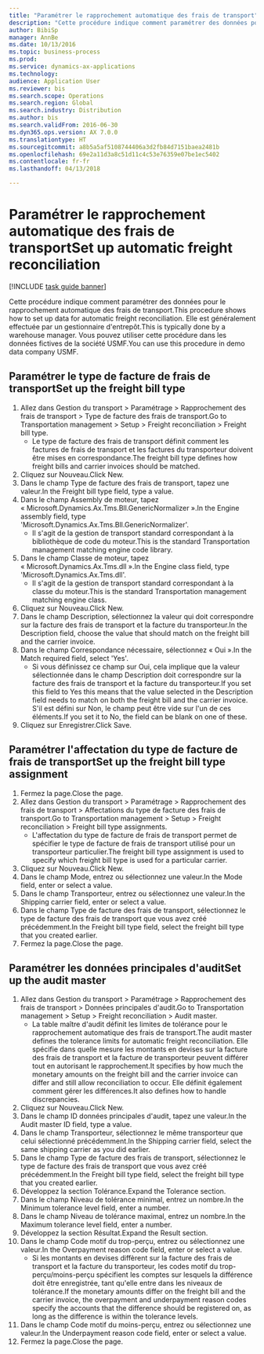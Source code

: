 ```yaml
--- 
title: "Paramétrer le rapprochement automatique des frais de transport"
description: "Cette procédure indique comment paramétrer des données pour le rapprochement automatique des frais de transport."
author: BibiSp
manager: AnnBe
ms.date: 10/13/2016
ms.topic: business-process
ms.prod: 
ms.service: dynamics-ax-applications
ms.technology: 
audience: Application User
ms.reviewer: bis
ms.search.scope: Operations
ms.search.region: Global
ms.search.industry: Distribution
ms.author: bis
ms.search.validFrom: 2016-06-30
ms.dyn365.ops.version: AX 7.0.0
ms.translationtype: HT
ms.sourcegitcommit: a8b5a5af5108744406a3d2fb84d7151baea2481b
ms.openlocfilehash: 69e2a11d3a8c51d11c4c53e76359e07be1ec5402
ms.contentlocale: fr-fr
ms.lasthandoff: 04/13/2018

---
```

# <a name="set-up-automatic-freight-reconciliation"></a><span data-ttu-id="f81a5-103">Paramétrer le rapprochement automatique des frais de transport</span><span class="sxs-lookup"><span data-stu-id="f81a5-103">Set up automatic freight reconciliation</span></span>

[!INCLUDE [task guide banner](../../includes/task-guide-banner.md)]

<span data-ttu-id="f81a5-104">Cette procédure indique comment paramétrer des données pour le rapprochement automatique des frais de transport.</span><span class="sxs-lookup"><span data-stu-id="f81a5-104">This procedure shows how to set up data for automatic freight reconciliation.</span></span> <span data-ttu-id="f81a5-105">Elle est généralement effectuée par un gestionnaire d'entrepôt.</span><span class="sxs-lookup"><span data-stu-id="f81a5-105">This is typically done by a warehouse manager.</span></span> <span data-ttu-id="f81a5-106">Vous pouvez utiliser cette procédure dans les données fictives de la société USMF.</span><span class="sxs-lookup"><span data-stu-id="f81a5-106">You can use this procedure in demo data company USMF.</span></span>


## <a name="set-up-the-freight-bill-type"></a><span data-ttu-id="f81a5-107">Paramétrer le type de facture de frais de transport</span><span class="sxs-lookup"><span data-stu-id="f81a5-107">Set up the freight bill type</span></span>
1. <span data-ttu-id="f81a5-108">Allez dans Gestion du transport > Paramétrage > Rapprochement des frais de transport > Type de facture des frais de transport.</span><span class="sxs-lookup"><span data-stu-id="f81a5-108">Go to Transportation management > Setup > Freight reconciliation > Freight bill type.</span></span>
    * <span data-ttu-id="f81a5-109">Le type de facture des frais de transport définit comment les factures de frais de transport et les factures du transporteur doivent être mises en correspondance.</span><span class="sxs-lookup"><span data-stu-id="f81a5-109">The freight bill type defines how freight bills and carrier invoices  should be matched.</span></span>  
2. <span data-ttu-id="f81a5-110">Cliquez sur Nouveau.</span><span class="sxs-lookup"><span data-stu-id="f81a5-110">Click New.</span></span>
3. <span data-ttu-id="f81a5-111">Dans le champ Type de facture des frais de transport, tapez une valeur.</span><span class="sxs-lookup"><span data-stu-id="f81a5-111">In the Freight bill type field, type a value.</span></span>
4. <span data-ttu-id="f81a5-112">Dans le champ Assembly de moteur, tapez « Microsoft.Dynamics.Ax.Tms.Bll.GenericNormalizer ».</span><span class="sxs-lookup"><span data-stu-id="f81a5-112">In the Engine assembly field, type 'Microsoft.Dynamics.Ax.Tms.Bll.GenericNormalizer'.</span></span>
    * <span data-ttu-id="f81a5-113">Il s'agit de la gestion de transport standard correspondant à la bibliothèque de code du moteur.</span><span class="sxs-lookup"><span data-stu-id="f81a5-113">This is the standard Transportation management matching engine code library.</span></span>  
5. <span data-ttu-id="f81a5-114">Dans le champ Classe de moteur, tapez « Microsoft.Dynamics.Ax.Tms.dll ».</span><span class="sxs-lookup"><span data-stu-id="f81a5-114">In the Engine class field, type 'Microsoft.Dynamics.Ax.Tms.dll'.</span></span>
    * <span data-ttu-id="f81a5-115">Il s'agit de la gestion de transport standard correspondant à la classe du moteur.</span><span class="sxs-lookup"><span data-stu-id="f81a5-115">This is the standard Transportation management matching engine class.</span></span>  
6. <span data-ttu-id="f81a5-116">Cliquez sur Nouveau.</span><span class="sxs-lookup"><span data-stu-id="f81a5-116">Click New.</span></span>
7. <span data-ttu-id="f81a5-117">Dans le champ Description, sélectionnez la valeur qui doit correspondre sur la facture des frais de transport et la facture du transporteur.</span><span class="sxs-lookup"><span data-stu-id="f81a5-117">In the Description field, choose the value that should match on the freight bill and the carrier invoice.</span></span>  
8. <span data-ttu-id="f81a5-118">Dans le champ Correspondance nécessaire, sélectionnez « Oui ».</span><span class="sxs-lookup"><span data-stu-id="f81a5-118">In the Match required field, select 'Yes'.</span></span>
    * <span data-ttu-id="f81a5-119">Si vous définissez ce champ sur Oui, cela implique que la valeur sélectionnée dans le champ Description doit correspondre sur la facture des frais de transport et la facture du transporteur.</span><span class="sxs-lookup"><span data-stu-id="f81a5-119">If you set this field to Yes this means that the value selected in the Description field needs to match on both the freight bill and the carrier invoice.</span></span> <span data-ttu-id="f81a5-120">S'il est défini sur Non, le champ peut être vide sur l'un de ces éléments.</span><span class="sxs-lookup"><span data-stu-id="f81a5-120">If you set it to No, the field can be blank on one of these.</span></span>  
9. <span data-ttu-id="f81a5-121">Cliquez sur Enregistrer.</span><span class="sxs-lookup"><span data-stu-id="f81a5-121">Click Save.</span></span>

## <a name="set-up-the-freight-bill-type-assignment"></a><span data-ttu-id="f81a5-122">Paramétrer l'affectation du type de facture de frais de transport</span><span class="sxs-lookup"><span data-stu-id="f81a5-122">Set up the freight bill type assignment</span></span>
1. <span data-ttu-id="f81a5-123">Fermez la page.</span><span class="sxs-lookup"><span data-stu-id="f81a5-123">Close the page.</span></span>
2. <span data-ttu-id="f81a5-124">Allez dans Gestion du transport > Paramétrage > Rapprochement des frais de transport > Affectations du type de facture des frais de transport.</span><span class="sxs-lookup"><span data-stu-id="f81a5-124">Go to Transportation management > Setup > Freight reconciliation > Freight bill type assignments.</span></span>
    * <span data-ttu-id="f81a5-125">L'affectation du type de facture de frais de transport permet de spécifier le type de facture de frais de transport utilisé pour un transporteur particulier.</span><span class="sxs-lookup"><span data-stu-id="f81a5-125">The freight bill type assignment is used to specify which freight bill type is used for a particular carrier.</span></span>   
3. <span data-ttu-id="f81a5-126">Cliquez sur Nouveau.</span><span class="sxs-lookup"><span data-stu-id="f81a5-126">Click New.</span></span>
4. <span data-ttu-id="f81a5-127">Dans le champ Mode, entrez ou sélectionnez une valeur.</span><span class="sxs-lookup"><span data-stu-id="f81a5-127">In the Mode field, enter or select a value.</span></span>
5. <span data-ttu-id="f81a5-128">Dans le champ Transporteur, entrez ou sélectionnez une valeur.</span><span class="sxs-lookup"><span data-stu-id="f81a5-128">In the Shipping carrier field, enter or select a value.</span></span>
6. <span data-ttu-id="f81a5-129">Dans le champ Type de facture des frais de transport, sélectionnez le type de facture des frais de transport que vous avez créé précédemment.</span><span class="sxs-lookup"><span data-stu-id="f81a5-129">In the Freight bill type field, select the freight bill type that you created earlier.</span></span>
7. <span data-ttu-id="f81a5-130">Fermez la page.</span><span class="sxs-lookup"><span data-stu-id="f81a5-130">Close the page.</span></span>

## <a name="set-up-the-audit-master"></a><span data-ttu-id="f81a5-131">Paramétrer les données principales d'audit</span><span class="sxs-lookup"><span data-stu-id="f81a5-131">Set up the audit master</span></span>
1. <span data-ttu-id="f81a5-132">Allez dans Gestion du transport > Paramétrage > Rapprochement des frais de transport > Données principales d'audit.</span><span class="sxs-lookup"><span data-stu-id="f81a5-132">Go to Transportation management > Setup > Freight reconciliation > Audit master.</span></span>
    * <span data-ttu-id="f81a5-133">La table maître d'audit définit les limites de tolérance pour le rapprochement automatique des frais de transport.</span><span class="sxs-lookup"><span data-stu-id="f81a5-133">The audit master defines the tolerance limits for automatic freight reconciliation.</span></span> <span data-ttu-id="f81a5-134">Elle spécifie dans quelle mesure les montants en devises sur la facture des frais de transport et la facture de transporteur peuvent différer tout en autorisant le rapprochement.</span><span class="sxs-lookup"><span data-stu-id="f81a5-134">It specifies by how much the monetary amounts on the freight bill and the carrier invoice can differ and still allow reconciliation to occur.</span></span> <span data-ttu-id="f81a5-135">Elle définit également comment gérer les différences.</span><span class="sxs-lookup"><span data-stu-id="f81a5-135">It also defines how to handle discrepancies.</span></span>  
2. <span data-ttu-id="f81a5-136">Cliquez sur Nouveau.</span><span class="sxs-lookup"><span data-stu-id="f81a5-136">Click New.</span></span>
3. <span data-ttu-id="f81a5-137">Dans le champ ID données principales d'audit, tapez une valeur.</span><span class="sxs-lookup"><span data-stu-id="f81a5-137">In the Audit master ID field, type a value.</span></span>
4. <span data-ttu-id="f81a5-138">Dans le champ Transporteur, sélectionnez le même transporteur que celui sélectionné précédemment.</span><span class="sxs-lookup"><span data-stu-id="f81a5-138">In the Shipping carrier  field, select the same shipping carrier as you did earlier.</span></span>
5. <span data-ttu-id="f81a5-139">Dans le champ Type de facture des frais de transport, sélectionnez le type de facture des frais de transport que vous avez créé précédemment.</span><span class="sxs-lookup"><span data-stu-id="f81a5-139">In the Freight bill type field, select the freight bill type that you created earlier.</span></span>
6. <span data-ttu-id="f81a5-140">Développez la section Tolérance.</span><span class="sxs-lookup"><span data-stu-id="f81a5-140">Expand the Tolerance section.</span></span>
7. <span data-ttu-id="f81a5-141">Dans le champ Niveau de tolérance minimal, entrez un nombre.</span><span class="sxs-lookup"><span data-stu-id="f81a5-141">In the Minimum tolerance level field, enter a number.</span></span>
8. <span data-ttu-id="f81a5-142">Dans le champ Niveau de tolérance maximal, entrez un nombre.</span><span class="sxs-lookup"><span data-stu-id="f81a5-142">In the Maximum tolerance level field, enter a number.</span></span>
9. <span data-ttu-id="f81a5-143">Développez la section Résultat.</span><span class="sxs-lookup"><span data-stu-id="f81a5-143">Expand the Result section.</span></span>
10. <span data-ttu-id="f81a5-144">Dans le champ Code motif du trop-perçu, entrez ou sélectionnez une valeur.</span><span class="sxs-lookup"><span data-stu-id="f81a5-144">In the Overpayment reason code field, enter or select a value.</span></span>
    * <span data-ttu-id="f81a5-145">Si les montants en devises diffèrent sur la facture des frais de transport et la facture du transporteur, les codes motif du trop-perçu/moins-perçu spécifient les comptes sur lesquels la différence doit être enregistrée, tant qu'elle entre dans les niveaux de tolérance.</span><span class="sxs-lookup"><span data-stu-id="f81a5-145">If the monetary amounts differ on the freight bill and the carrier invoice, the overpayment and underpayment reason codes specify the accounts that the difference should be registered on, as long as the difference is within the tolerance levels.</span></span>  
11. <span data-ttu-id="f81a5-146">Dans le champ Code motif du moins-perçu, entrez ou sélectionnez une valeur.</span><span class="sxs-lookup"><span data-stu-id="f81a5-146">In the Underpayment reason code field, enter or select a value.</span></span>
12. <span data-ttu-id="f81a5-147">Fermez la page.</span><span class="sxs-lookup"><span data-stu-id="f81a5-147">Close the page.</span></span>


